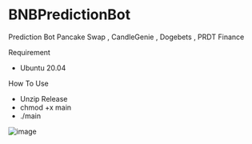 # BNBPredictionBot
Prediction Bot Pancake Swap , CandleGenie , Dogebets , PRDT Finance

Requirement
- Ubuntu 20.04

How To Use 
- Unzip Release
- chmod +x main
- ./main

![image](https://user-images.githubusercontent.com/84965417/164593363-f8e2205b-f61d-4b6e-8732-e89a4b29b67c.png)
